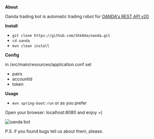 **About**

Oanda trading bot is automatic trading robot for [OANDA's REST API v20](http://developer.oanda.com/rest-live-v20/introduction/)


**Install**

- `git clone https://github.com/Shk0da/oanda.git`
- `cd oanda`
- `mvn clean install`

**Config**

in /src/main/resources/application.conf set 
- pairs
- accountId
- token

**Usage**

- `mvn spring-boot:run` or as you prefer

Open your browser: localhost:8080 and enjoy =)

![oanda bot](https://github.com/shk0da/oanda/example.png)

P.S. if you found bugs tell us about them, please.


